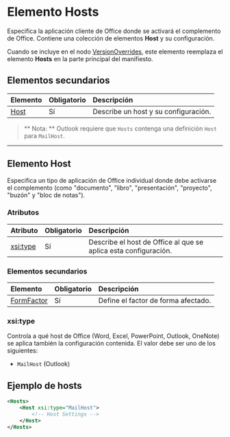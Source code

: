 # Elemento Hosts

Especifica la aplicación cliente de Office donde se activará el complemento de Office. Contiene una colección de elementos **Host** y su configuración. 

Cuando se incluye en el nodo [VersionOverrides](./versionoverrides.md), este elemento reemplaza el elemento **Hosts** en la parte principal del manifiesto. 

## Elementos secundarios

|  Elemento |  Obligatorio  |  Descripción  |
|:-----|:-----|:-----|
|  [Host](#host)    |  Sí   |  Describe un host y su configuración. |

> ** Nota: ** Outlook requiere que `Hosts` contenga una definición `Host` para `MailHost`.

---- 

## Elemento Host
Especifica un tipo de aplicación de Office individual donde debe activarse el complemento (como "documento", "libro", "presentación", "proyecto", "buzón" y "bloc de notas").

### Atributos

|  Atributo  |  Obligatorio  |  Descripción  |
|:-----|:-----|:-----|
|  [xsi:type](#xsitype)  |  Sí  | Describe el host de Office al que se aplica esta configuración.|

### Elementos secundarios

|  Elemento |  Obligatorio  |  Descripción  |
|:-----|:-----|:-----|
|  [FormFactor](./formfactor.md)    |  Sí   |  Define el factor de forma afectado. |


### xsi:type
Controla a qué host de Office (Word, Excel, PowerPoint, Outlook, OneNote) se aplica también la configuración contenida. El valor debe ser uno de los siguientes:

- `MailHost` (Outlook)    


## Ejemplo de hosts 
```xml
<Hosts>
    <Host xsi:type="MailHost">
        <!-- Host Settings -->
    </Host>
</Hosts>
```
